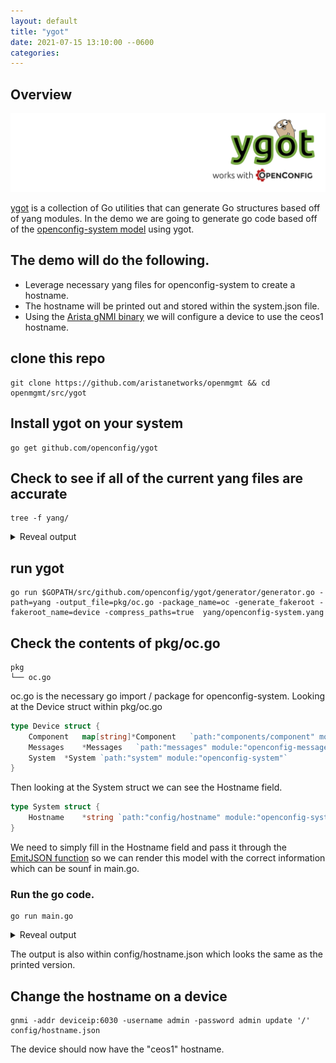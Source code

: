 ```yaml
---
layout: default
title: "ygot"
date: 2021-07-15 13:10:00 --0600
categories:
---
```


## Overview

![#ygot](images/ygot.png?raw=true)

[ygot](https://github.com/openconfig/ygot) is a collection of Go utilities that can generate Go structures based off of yang modules.  In the demo we are going to generate go code based off of the [openconfig-system model](https://github.com/openconfig/public/blob/master/release/models/system/.openconfig-system.yang) using ygot.

## The demo will do the following.

- Leverage necessary yang files for openconfig-system to create a hostname.
- The hostname will be printed out and stored within the system.json file.
- Using the [Arista gNMI binary](https://github.com/aristanetworks/goarista/tree/master/cmd/gnmi) we will configure a device to use the ceos1 hostname.

## clone this repo 
```
git clone https://github.com/aristanetworks/openmgmt && cd openmgmt/src/ygot
```

## Install ygot on your system 
```
go get github.com/openconfig/ygot
```

## Check to see if all of the current yang files are accurate
```
tree -f yang/
```
<details><summary> Reveal output</summary>
<p>

```javascript

├── yang/openconfig-aaa-radius.yang
├── yang/openconfig-aaa-tacacs.yang
├── yang/openconfig-aaa-types.yang
├── yang/openconfig-aaa.yang
├── yang/openconfig-alarms.yang
├── yang/openconfig-alarm-types.yang
├── yang/openconfig-extensions.yang
├── yang/openconfig-inet-types.yang
├── yang/openconfig-license.yang
├── yang/openconfig-messages.yang
├── yang/openconfig-platform-types.yang
├── yang/openconfig-platform.yang
├── yang/openconfig-procmon.yang
├── yang/openconfig-system-logging.yang
├── yang/openconfig-system-management.yang
├── yang/openconfig-system-terminal.yang
├── yang/openconfig-system.yang
├── yang/openconfig-types.yang
└── yang/openconfig-yang-types.yang
```

</p>
</details>

## run ygot 
```
go run $GOPATH/src/github.com/openconfig/ygot/generator/generator.go -path=yang -output_file=pkg/oc.go -package_name=oc -generate_fakeroot -fakeroot_name=device -compress_paths=true  yang/openconfig-system.yang
```

## Check the contents of pkg/oc.go 
```
pkg
└── oc.go
```

oc.go is the necessary go import / package for openconfig-system.  Looking at the Device struct within pkg/oc.go

```go
type Device struct {
	Component	map[string]*Component	`path:"components/component" module:"openconfig-platform"`
	Messages	*Messages	`path:"messages" module:"openconfig-messages"`
	System	*System	`path:"system" module:"openconfig-system"`
}
```

Then looking at the System struct we can see the Hostname field.

```go
type System struct {
	Hostname	*string	`path:"config/hostname" module:"openconfig-system"`
}
```

We need to simply fill in the Hostname field and pass it through the [EmitJSON function](https://pkg.go.dev/github.com/openconfig/ygot/ygot#EmitJSON) so we can render this model with the correct information which can be sounf in main.go. 

### Run the go code.

```
go run main.go 
```

<details><summary> Reveal output</summary>
<p>

```javascript
This is the output
{
  "openconfig-system:system": {
    "config": {
      "hostname": "ceos1"
    }
  }
}
Adding to config/hostname.json
```

</p>
</details>

The output is also within config/hostname.json which looks the same as the printed version. 

## Change the hostname on a device
```
gnmi -addr deviceip:6030 -username admin -password admin update '/' config/hostname.json
```
The device should now have the "ceos1" hostname.
